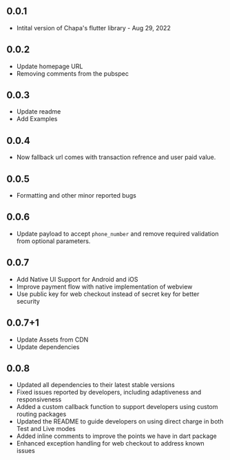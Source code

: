 ## 0.0.1

* Intital version of Chapa's flutter library - Aug 29, 2022

## 0.0.2

* Update homepage URL
* Removing comments from the pubspec

## 0.0.3

* Update readme
* Add Examples
## 0.0.4

* Now fallback url comes with transaction refrence and user paid value.
## 0.0.5 

* Formatting and other minor reported bugs

## 0.0.6 

* Update payload to accept `phone_number` and remove required validation from optional parameters.

## 0.0.7

* Add Native UI Support for Android and iOS
* Improve payment flow with native implementation of webview
* Use public key for web checkout instead of secret key for better security

## 0.0.7+1

* Update Assets from CDN
* Update dependencies

## 0.0.8

* Updated all dependencies to their latest stable versions
* Fixed issues reported by developers, including adaptiveness and responsiveness
* Added a custom callback function to support developers using custom routing packages
* Updated the README to guide developers on using direct charge in both Test and Live modes
* Added inline comments to improve the points we have in dart package
* Enhanced exception handling for web checkout to address known issues